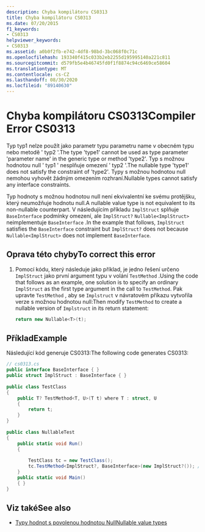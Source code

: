 ```yaml
---
description: Chyba kompilátoru CS0313
title: Chyba kompilátoru CS0313
ms.date: 07/20/2015
f1_keywords:
- CS0313
helpviewer_keywords:
- CS0313
ms.assetid: a0b0f2fb-e742-4df8-98bd-3bc068f0c71c
ms.openlocfilehash: 193340f415c033b2eb2255d195995140a221c811
ms.sourcegitcommit: d579fb5e4b46745fd0f1f8874c94c6469ce58604
ms.translationtype: MT
ms.contentlocale: cs-CZ
ms.lasthandoff: 08/30/2020
ms.locfileid: "89140630"
---
```

# <a name="compiler-error-cs0313"></a><span data-ttu-id="62d82-103">Chyba kompilátoru CS0313</span><span class="sxs-lookup"><span data-stu-id="62d82-103">Compiler Error CS0313</span></span>
<span data-ttu-id="62d82-104">Typ typ1 nelze použít jako parametr typu parametru name v obecném typu nebo metodě ' typ2 '.</span><span class="sxs-lookup"><span data-stu-id="62d82-104">The type 'type1' cannot be used as type parameter 'parameter name' in the generic type or method 'type2'.</span></span> <span data-ttu-id="62d82-105">Typ s možnou hodnotou null ' typ1 ' nesplňuje omezení ' typ2 '.</span><span class="sxs-lookup"><span data-stu-id="62d82-105">The nullable type 'type1' does not satisfy the constraint of 'type2'.</span></span> <span data-ttu-id="62d82-106">Typy s možnou hodnotou null nemohou vyhovět žádným omezením rozhraní.</span><span class="sxs-lookup"><span data-stu-id="62d82-106">Nullable types cannot satisfy any interface constraints.</span></span>  
  
 <span data-ttu-id="62d82-107">Typ hodnoty s možnou hodnotou null není ekvivalentní ke svému protějšku, který neumožňuje hodnotu null.</span><span class="sxs-lookup"><span data-stu-id="62d82-107">A nullable value type is not equivalent to its non-nullable counterpart.</span></span> <span data-ttu-id="62d82-108">V následujícím příkladu `ImplStruct` splňuje `BaseInterface` podmínky omezení, ale `ImplStruct?` `Nullable<ImplStruct>` neimplementuje `BaseInterface` .</span><span class="sxs-lookup"><span data-stu-id="62d82-108">In the example that follows, `ImplStruct` satisfies the `BaseInterface` constraint but `ImplStruct?` does not because `Nullable<ImplStruct>` does not implement `BaseInterface`.</span></span>  
  
## <a name="to-correct-this-error"></a><span data-ttu-id="62d82-109">Oprava této chyby</span><span class="sxs-lookup"><span data-stu-id="62d82-109">To correct this error</span></span>  
  
1. <span data-ttu-id="62d82-110">Pomocí kódu, který následuje jako příklad, je jedno řešení určeno `ImplStruct` jako první argument typu v volání `TestMethod` .</span><span class="sxs-lookup"><span data-stu-id="62d82-110">Using the code that follows as an example, one solution is to specify an ordinary `ImplStruct` as the first type argument in the call to `TestMethod`.</span></span> <span data-ttu-id="62d82-111">Pak upravte `TestMethod` , aby se `Implstruct` v návratovém příkazu vytvořila verze s možnou hodnotou null:</span><span class="sxs-lookup"><span data-stu-id="62d82-111">Then modify `TestMethod` to create a nullable version of `Implstruct` in its return statement:</span></span>  
  
    ```csharp  
    return new Nullable<T>(t);  
    ```  
  
## <a name="example"></a><span data-ttu-id="62d82-112">Příklad</span><span class="sxs-lookup"><span data-stu-id="62d82-112">Example</span></span>

<span data-ttu-id="62d82-113">Následující kód generuje CS0313:</span><span class="sxs-lookup"><span data-stu-id="62d82-113">The following code generates CS0313:</span></span>  
  
```csharp  
// cs0313.cs  
public interface BaseInterface { }  
public struct ImplStruct : BaseInterface { }  
  
public class TestClass  
{  
    public T? TestMethod<T, U>(T t) where T : struct, U  
    {  
        return t;  
    }  
}  
  
public class NullableTest  
{  
    public static void Run()  
    {  
  
        TestClass tc = new TestClass();  
        tc.TestMethod<ImplStruct?, BaseInterface>(new ImplStruct?()); // CS0313  
    }  
    public static void Main()  
    { }  
}  
```  
  
## <a name="see-also"></a><span data-ttu-id="62d82-114">Viz také</span><span class="sxs-lookup"><span data-stu-id="62d82-114">See also</span></span>

- [<span data-ttu-id="62d82-115">Typy hodnot s povolenou hodnotou Null</span><span class="sxs-lookup"><span data-stu-id="62d82-115">Nullable value types</span></span>](../language-reference/builtin-types/nullable-value-types.md)
